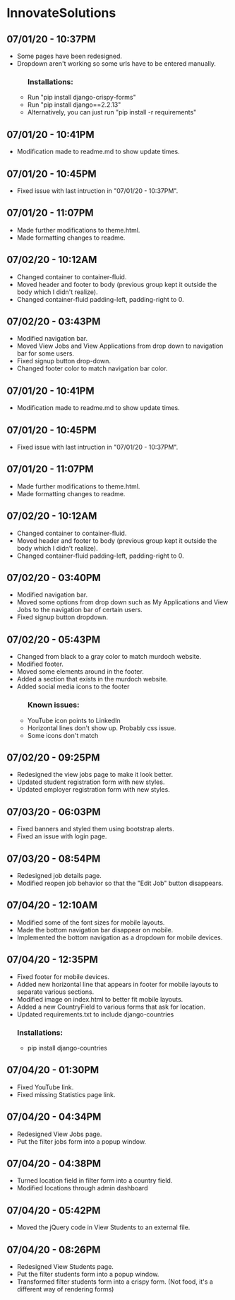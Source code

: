 # InnovateSolutions

<h2>07/01/20 - 10:37PM</h2>
<ul>
	<li>Some pages have been redesigned.</li>
	<li>Dropdown aren't working so some urls have to be entered manually.</li>
	<ul>
		<h3>Installations:</h3>
		<li>Run "pip install django-crispy-forms"</li>
		<li>Run "pip install django==2.2.13"</li>
		<li>Alternatively, you can just run "pip install -r requirements"</li>
	</ul>
</ul>

<h2>07/01/20 - 10:41PM</h2>
<ul>
	<li>Modification made to readme.md to show update times.</li>
</ul>

<h2>07/01/20 - 10:45PM</h2>
<ul>
	<li>Fixed issue with last intruction in "07/01/20 - 10:37PM".</li>
</ul>

<h2>07/01/20 - 11:07PM</h2>
<ul>
	<li>Made further modifications to theme.html.</li>
	<li>Made formatting changes to readme.</li>
</ul>

<h2>07/02/20 - 10:12AM</h2>
<ul>
	<li>Changed container to container-fluid.</li>
	<li>Moved header and footer to body (previous group kept it outside the body which I didn't realize).</li>
	<li>Changed container-fluid padding-left, padding-right to 0.</li>
</ul>

<h2>07/02/20 - 03:43PM</h2>
<ul>
	<li>Modified navigation bar.</li>
	<li>Moved View Jobs and View Applications from drop down to navigation bar for some users.</li>
	<li>Fixed signup button drop-down.</li>
	<li>Changed footer color to match navigation bar color.</li>
</ul>

<h2>07/01/20 - 10:41PM</h2>
<ul>
	<li>Modification made to readme.md to show update times.</li>
</ul>

<h2>07/01/20 - 10:45PM</h2>
<ul>
	<li>Fixed issue with last intruction in "07/01/20 - 10:37PM".</li>
</ul>

<h2>07/01/20 - 11:07PM</h2>
<ul>
	<li>Made further modifications to theme.html.</li>
	<li>Made formatting changes to readme.</li>
</ul>

<h2>07/02/20 - 10:12AM</h2>
<ul>
	<li>Changed container to container-fluid.</li>
	<li>Moved header and footer to body (previous group kept it outside the body which I didn't realize).</li>
	<li>Changed container-fluid padding-left, padding-right to 0.</li>
</ul>

<h2>07/02/20 - 03:40PM</h2>
<ul>
	<li>Modified navigation bar.</li>
	<li>Moved some options from drop down such as My Applications and View Jobs to the navigation bar of certain users.</li>
	<li>Fixed signup button dropdown.</li>
</ul>

<h2>07/02/20 - 05:43PM</h2>
<ul>
	<li>Changed from black to a gray color to match murdoch website.</li>
	<li>Modified footer.</li>
	<li>Moved some elements around in the footer.</li>
	<li>Added a section that exists in the murdoch website.</li>
	<li>Added social media icons to the footer</li>
	<ul>
		<h3>Known issues:</h3>
		<li>YouTube icon points to LinkedIn</li>
		<li>Horizontal lines don't show up. Probably css issue.</li>
		<li>Some icons don't match</li>
	</ul>
</ul>

<h2>07/02/20 - 09:25PM</h2>
<ul>
	<li>Redesigned the view jobs page to make it look better.</li>
	<li>Updated student registration form with new styles.</li>
	<li>Updated employer registration form with new styles.</li>
</ul>

<h2>07/03/20 - 06:03PM</h2>
<ul>
	<li>Fixed banners and styled them using bootstrap alerts.</li>
	<li>Fixed an issue with login page.</li>
</ul>

<h2>07/03/20 - 08:54PM</h2>
<ul>
	<li>Redesigned job details page.</li>
	<li>Modified reopen job behavior so that the "Edit Job" button disappears.</li>
</ul>

<h2>07/04/20 - 12:10AM</h2>
<ul>
	<li>Modified some of the font sizes for mobile layouts.</li>
	<li>Made the bottom navigation bar disappear on mobile.</li>
	<li>Implemented the bottom navigation as a dropdown for mobile devices.</li>
</ul>

<h2>07/04/20 - 12:35PM</h2>
<ul>
	<li>Fixed footer for mobile devices.</li>
	<li>Added new horizontal line that appears in footer for mobile layouts to separate various sections.</li>
	<li>Modified image on index.html to better fit mobile layouts.</li>
	<li>Added a new CountryField to various forms that ask for location.</li>
	<li>Updated requirements.txt to include django-countries</li>
	<h3>Installations:</h3>
	<ul>
	    <li>pip install django-countries</li>
	</ul>
</ul>

<h2>07/04/20 - 01:30PM</h2>
<ul>
	<li>Fixed YouTube link.</li>
	<li>Fixed missing Statistics page link.</li>
</ul>

<h2>07/04/20 - 04:34PM</h2>
<ul>
	<li>Redesigned View Jobs page.</li>
	<li>Put the filter jobs form into a popup window.</li>
</ul>

<h2>07/04/20 - 04:38PM</h2>
<ul>
	<li>Turned location field in filter form into a country field.</li>
	<li>Modified locations through admin dashboard</li>
</ul>

<h2>07/04/20 - 05:42PM</h2>
<ul>
	<li>Moved the jQuery code in View Students to an external file.</li>
</ul>

<h2>07/04/20 - 08:26PM</h2>
<ul>
	<li>Redesigned View Students page.</li>
	<li>Put the filter students form into a popup window.</li>
	<li>Transformed filter students form into a crispy form. (Not food, it's a different way of rendering forms)</li>
</ul>

